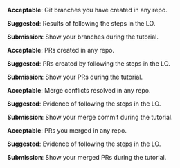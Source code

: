 <panel type="danger" header="`W4.8a` Can explain branching :star:" no-close>
  <include src="../../book/revisionControl/branching/full.md" />
  <panel header=":dart: Evidence" expanded>

<include src="../../book/revisionControl/branching/q-essay-branching-definition.md" />
<include src="../../book/revisionControl/branching/q-essay-merging-definition.md" />

  </panel>
</panel>

<!-- ==================================================================================================== -->

<panel type="danger" header="`W4.8b` Can use Git branching :star:" no-close>
  <include src="../../book/gitAndGithub/branch/full.md" />
  <panel header=":dart: Evidence" expanded>

**Acceptable**: Git branches you have created in any repo.

**Suggested**: Results of following the steps in the LO. 

**Submission**: Show your branches during the tutorial.

  </panel>
</panel>

<!-- ==================================================================================================== -->

<panel type="danger" header="`W4.8c` Can create PRs on GitHub :star:" no-close>
  <include src="../../book/gitAndGithub/createPRs/full.md" />
  <panel header=":dart: Evidence" expanded>

**Acceptable**: PRs created in any repo.

**Suggested**: PRs created by following the steps in the LO. 

**Submission**: Show your PRs during the tutorial.

  </panel>
</panel>

<!-- ==================================================================================================== -->

<panel type="warning" header="`W4.8d` Can use Git to resolve merge conflicts :star::star:" no-close>
  <include src="../../book/gitAndGithub/mergeConflicts/full.md" />
  <panel header=":dart: Evidence" expanded>

**Acceptable**: Merge conflicts resolved in any repo.

**Suggested**: Evidence of following the steps in the LO. 

**Submission**: Show your merge commit during the tutorial.

  </panel>
</panel>

<!-- ==================================================================================================== -->

<panel type="info" header="`W4.8e` Can review and merge PRs on GitHub :star::star::star:" no-close>
  <include src="../../book/gitAndGithub/managePRs/full.md" />
  <panel header=":dart: Evidence" expanded>

**Acceptable**: PRs you merged in any repo.

**Suggested**: Evidence of following the steps in the LO. 

**Submission**: Show your merged PRs during the tutorial.

  </panel>
</panel>
